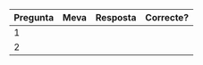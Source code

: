 | Pregunta | Meva | Resposta | Correcte? |
| -------- | ---- | -------- | --------- |
| 1        |      |          |           |
| 2        |      |          |           |
